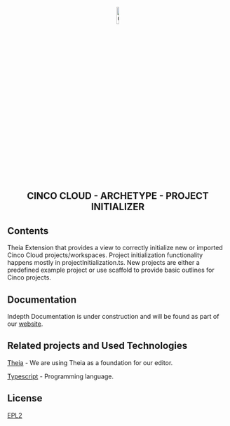 <div align='center'>

<br />

<img src="https://gitlab.com/scce/cinco-cloud/-/raw/main/docs/vuepress/src/.vuepress/public/assets/cinco_cloud_logo.png" width="10%" alt="Cinco Cloud Logo" />

<h2>CINCO CLOUD - ARCHETYPE - PROJECT INITIALIZER</h2>

</div>

## Contents

Theia Extension that provides a view to correctly initialize new or imported Cinco Cloud projects/workspaces.
Project initialization functionality happens mostly in projectInitialization.ts.  New projects are either a predefined example project or use scaffold to provide basic outlines for Cinco projects.

## Documentation

Indepth Documentation is under construction and will be found as part of our [website](https://scce.gitlab.io/cinco-cloud/).

## Related projects and Used Technologies

[Theia][theia] - We are using Theia as a foundation for our editor.

[Typescript][typescript] - Programming language.

[//]: # "Source definitions"
[theia]: https://github.com/eclipse-theia/theia "Theia"
[typescript]: https://www.typescriptlang.org/ "Typescript"

## License

[EPL2](https://www.eclipse.org/legal/epl-2.0/)

